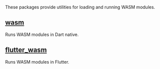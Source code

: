 These packages provide utilities for loading and running WASM modules.

## [wasm](https://github.com/dart-lang/wasm/blob/main/wasm/README.md)

Runs WASM modules in Dart native.

## [flutter_wasm](https://github.com/dart-lang/wasm/blob/main/flutter_wasm/README.md)

Runs WASM modules in Flutter.
